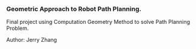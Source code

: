 
### Geometric Approach to Robot Path Planning.

Final project using Computation Geometry Method to solve Path Planning Problem. 


Author: Jerry Zhang

